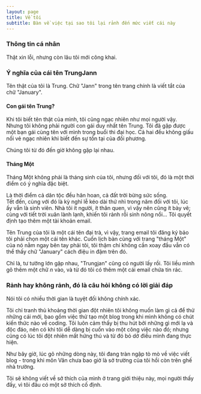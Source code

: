 ```yaml
---
layout: page
title: Về tôi
subtitle: Bàn về việc tại sao tôi lại rảnh đến mức viết cái này
---
```

### Thông tin cá nhân

Thật xin lỗi, nhưng còn lâu tôi mới công khai.

### Ý nghĩa của cái tên TrungJann

Tên thật của tôi là Trung. Chữ "Jann" trong tên trang chính là viết tắt của chữ "January".  

#### Con gái tên Trung?

Khi tôi biết tên thật của mình, tôi cũng ngạc nhiên như mọi người vậy.  
Nhưng tôi không phải người con gái duy nhất tên Trung. Tôi đã gặp được một bạn gái cùng tên với mình trong buổi thi đại học. Cả hai đều không giấu nổi vẻ ngạc nhiên khi biết đến sự tồn tại của đối phương. 

Chúng tôi từ đó đến giờ không gặp lại nhau. 

#### Tháng Một

Tháng Một không phải là tháng sinh của tôi, nhưng đối với tôi, đó là một thời điểm có ý nghĩa đặc biệt.

Là thời điểm cả dân tộc đều hân hoan, cả đất trời bừng sức sống.  
Tết đến, cùng với đó là kỳ nghỉ lễ kéo dài thứ nhì trong năm đối với tôi, lúc ấy vẫn là sinh viên. Nhà tôi ít người, ít thân quen, vì vậy nên cũng ít bày vẽ; cùng với tiết trời xuân lành lạnh, khiến tôi rảnh rỗi sinh nông nổi... Tôi quyết định tạo thêm một tài khoản email. 

Tên Trung của tôi là một cái tên đại trà, vì vậy, trang email tôi đăng ký bảo tôi phải chọn một cái tên khác. Cuốn lịch bàn cùng với trang "tháng Một" của nó nằm ngay bên tay phải tôi, tôi thậm chí không cần xoay đầu vẫn có thể thấy chữ "January" cách điệu in đậm trên đó.

Chỉ là, tư tưởng lớn gặp nhau, "Trungjan" cũng có người lấy rồi. Tôi liều mình gõ thêm một chữ _n_ vào, và từ đó tôi có thêm một cái email chứa tin rác.

### Rảnh hay không rảnh, đó là câu hỏi không có lời giải đáp

Nói tôi có nhiều thời gian là tuyệt đối không chính xác. 

Tôi chỉ tranh thủ khoảng thời gian đột nhiên tôi không muốn làm gì cả để thử những cái mới, bao gồm việc thử tạo một blog trong khi mình không có chút kiến thức nào về coding. Tôi luôn cảm thấy bị thu hút bởi những gì mới lạ và độc đáo, nên có khi tôi dễ dàng bị cuốn vào một công việc nào đó; nhưng cũng có lúc tôi đột nhiên mất hứng thú và từ đó bỏ dở điều mình đang thực hiện.

Như bây giờ, lúc gõ những dòng này, tôi đang tràn ngập tò mò về việc viết blog - trong khi môn Văn chưa bao giờ là sở trường của tôi hồi còn trên ghế nhà trường. 

Tôi sẽ không viết về sở thích của mình ở trang giới thiệu này, mọi người thấy đấy, vì tôi đâu có một sở thích cố định.
